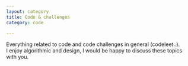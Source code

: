 ```yaml
---
layout: category
title: Code & challenges
category: code

---
```


Everything related to code and code challenges in general (codeleet..).  
I enjoy algorithmic and design, I would be happy to discuss these topics with you.

